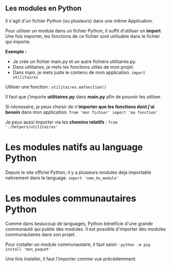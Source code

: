 ## Les modules en Python

Il s'agit d'un fichier Python (ou plusieurs) dans une même Application.

Pour utiliser un module dans un fichier Python, il suffit d'utiliser un **import**
Une fois importer, les fonctions de ce fichier sont utilisable dans le fichier qui importe.

**Exemple :** 
* Je crée un fichier main.py et un autre fichiers utilitaires.py.
* Dans utilitaires, je mets les fonctions utiles de mon projet.
* Dans main, je mets juste le contenu de mon application.
```import utilitaires```

Utiliser une fonction : 
```utilitaires.mafonction()```

Il faut que j'importe **utilitaires.py** dans **main.py** afin de pouvoir les utiliser.

Si nécessaire, je peux choisir de n'**importer que les fonctions dont j'ai besoin** dans mon application.
```from 'mon fichier' import 'ma fonction'```

Je peux aussi importer via les **chemins relatifs** : 
```from './helpers/utilitaires'```

# Les modules natifs au language Python 

Depuis le site officiel Python, il y a plusieurs modules deja importable nativement dans le language.
```import 'nom_du_module'```

# Les modules communautaires Python

Comme dans beaucoup de languages, Python bénéficie d'une grande communauté qui publie des modules.
Il est possible d'importer des modules communautaires dans son projet.

Pour installer un module communautaire, il faut saisir : 
```python -m pip install 'mon_paquet'```

Une fois installer, il faut l'importer comme vue précédemment.